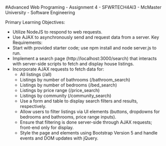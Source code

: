 #Advanced Web Programing - Assignment 4 - SFWRTECH4AI3 - McMaster University - Software Engineering

Primary Learning Objectives:
- Utilize NodeJS to respond to web requests.
- Use AJAX to asynchronously send and request data from a server.
Key Requirements:
- Start with provided starter code; use npm install and node server.js to run.
- Implement a search page (http://localhost:3000/search) that interacts with server-side scripts to fetch and display house listings.
- Incorporate AJAX requests to fetch data for:
  - All listings (/all)
  - Listings by number of bathrooms (/bathroom_search)
  - Listings by number of bedrooms (/bed_search)
  - Listings by price range (/price_search)
  - Listings by community (/community_search)
  - Use a form and table to display search filters and results, respectively.
  - Allow users to filter listings via UI elements (buttons, dropdowns for bedrooms and bathrooms, price range inputs).
  - Ensure that filtering is done server-side through AJAX requests; front-end only for display.
  - Style the page and elements using Bootstrap Version 5 and handle events and DOM updates with jQuery.
